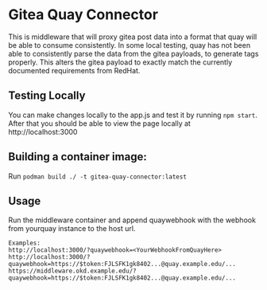 # Gitea Quay Connector
This is middleware that will proxy gitea post data into a format that quay will be able to consume consistently.
In some local testing, quay has not been able to consistently parse the data from the gitea payloads, to generate tags properly.
This alters the gitea payload to exactly match the currently documented requirements from RedHat.

## Testing Locally
You can make changes locally to the app.js and test it by running `npm start`.
After that you should be able to view the page locally at http://localhost:3000

## Building a container image:
Run `podman build ./ -t gitea-quay-connector:latest`

## Usage
Run the middleware container and append quaywebhook with the webhook from yourquay instance to the host url.
```
Examples:
http://localhost:3000/?quaywebhook=<YourWebhookFromQuayHere>
http://localhost:3000/?quaywebhook=https://$token:FJLSFK1gk8402...@quay.example.edu/...
https://middleware.okd.example.edu/?quaywebhook=https://$token:FJLSFK1gk8402...@quay.example.edu/...
```
